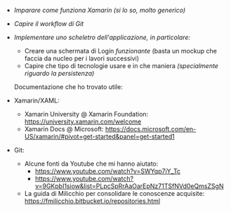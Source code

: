 * _Imparare come funziona Xamarin (si lo so, molto generico)_
* _Capire il workflow di Git_
* _Implementare uno scheletro dell'applicazione, in particolare:_
  * Creare una schermata di Login _funzionante_ (basta un mockup che faccia da nucleo per i lavori successivi)
  * Capire che tipo di tecnologie usare e in che maniera _(specialmente riguardo la persistenza)_

  Documentazione che ho trovato utile:

* Xamarin/XAML:
  + Xamarin University @ Xamarin Foundation: https://university.xamarin.com/welcome
  + Xamarin Docs @ Microsoft: https://docs.microsoft.com/en-US/xamarin/#pivot=get-started&panel=get-started1
* Git: 
  + Alcune fonti da Youtube che mi hanno aiutato:
    - https://www.youtube.com/watch?v=SWYqp7iY_Tc
    - https://www.youtube.com/watch?v=9GKpbI1siow&list=PLpcSpRrAaOarEpNz71TSfNVd0eQmsZSgN
  + La guida di Milicchio per consolidare le conoscenze acquisite: https://fmilicchio.bitbucket.io/repositories.html
